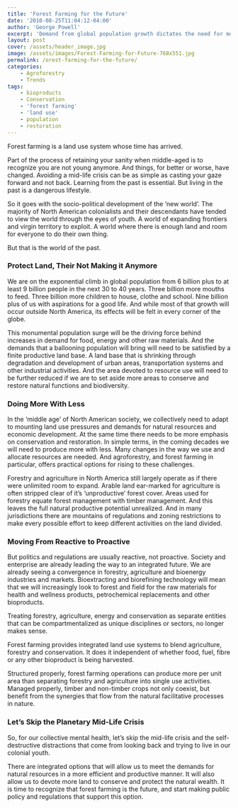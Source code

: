 ```yaml
---
title: 'Forest Farming for the Future'
date: '2010-08-25T11:04:12-04:00'
author: 'George Powell'
excerpt: 'Demand from global population growth dictates the need for more efficient use of natural resources and more emphasis on conservation. Forest farming offers integrated production and conservation solutions to address these challenges. We need public policy and regulations that support this option.'
layout: post
cover: /assets/header_image.jpg
image: /assets/images/Forest-Farming-for-Future-768x551.jpg
permalink: /orest-farming-for-the-future/
categories:
    - Agroforestry
    - Trends
tags:
    - bioproducts
    - Conservation
    - 'forest farming'
    - 'land use'
    - population
    - restoration
---
```


Forest farming is a land use system whose time has arrived.

Part of the process of retaining your sanity when middle-aged is to recognize you are not young anymore. And things, for better or worse, have changed. Avoiding a mid-life crisis can be as simple as casting your gaze forward and not back. Learning from the past is essential. But living in the past is a dangerous lifestyle.

So it goes with the socio-political development of the ‘new world’. The majority of North American colonialists and their descendants have tended to view the world through the eyes of youth. A world of expanding frontiers and virgin territory to exploit. A world where there is enough land and room for everyone to do their own thing.

But that is the world of the past.

### Protect Land, Their Not Making it Anymore

We are on the exponential climb in global population from 6 billion plus to at least 9 billion people in the next 30 to 40 years. Three billion more mouths to feed. Three billion more children to house, clothe and school. Nine billion plus of us with aspirations for a good life. And while most of that growth will occur outside North America, its effects will be felt in every corner of the globe.

This monumental population surge will be the driving force behind increases in demand for food, energy and other raw materials. And the demands that a ballooning population will bring will need to be satisfied by a finite productive land base. A land base that is shrinking through degradation and development of urban areas, transportation systems and other industrial activities. And the area devoted to resource use will need to be further reduced if we are to set aside more areas to conserve and restore natural functions and biodiversity.

### Doing More With Less

In the ‘middle age’ of North American society, we collectively need to adapt to mounting land use pressures and demands for natural resources and economic development. At the same time there needs to be more emphasis on conservation and restoration. In simple terms, in the coming decades we will need to produce more with less. Many changes in the way we use and allocate resources are needed. And agroforestry, and forest farming in particular, offers practical options for rising to these challenges.

Forestry and agriculture in North America still largely operate as if there were unlimited room to expand. Arable land ear-marked for agriculture is often stripped clear of it’s ‘unproductive’ forest cover. Areas used for forestry equate forest management with timber management. And this leaves the full natural productive potential unrealized. And in many jurisdictions there are mountains of regulations and zoning restrictions to make every possible effort to keep different activities on the land divided.

### Moving From Reactive to Proactive

But politics and regulations are usually reactive, not proactive. Society and enterprise are already leading the way to an integrated future. We are already seeing a convergence in forestry, agriculture and bioenergy industries and markets. Bioextracting and biorefining technology will mean that we will increasingly look to forest and field for the raw materials for health and wellness products, petrochemical replacements and other bioproducts.

 Treating forestry, agriculture, energy and conservation as separate entities that can be compartmentalized as unique disciplines or sectors, no longer makes sense.

Forest farming provides integrated land use systems to blend agriculture, forestry and conservation. It does it independent of whether food, fuel, fibre or any other bioproduct is being harvested.

Structured properly, forest farming operations can produce more per unit area than separating forestry and agriculture into single use activities. Managed properly, timber and non-timber crops not only coexist, but benefit from the synergies that flow from the natural facilitative processes in nature.

### Let’s Skip the Planetary Mid-Life Crisis

So, for our collective mental health, let’s skip the mid-life crisis and the self-destructive distractions that come from looking back and trying to live in our colonial youth.

There are integrated options that will allow us to meet the demands for natural resources in a more efficient and productive manner. It will also allow us to devote more land to conserve and protect the natural wealth. It is time to recognize that forest farming is the future, and start making public policy and regulations that support this option.
